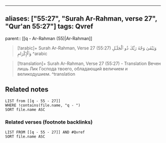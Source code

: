 
---
aliases: ["55:27", "Surah Ar-Rahman, verse 27", "Qur'an 55:27"]
tags: Qvref
---

parent:: [[q - Ar-Rahman (55)|Ar-Rahman]]

> [!arabic]+ Surah Ar-Rahman, Verse 27 (55:27)
> <span class="quran-arabic">وَيَبْقَىٰ وَجْهُ رَبِّكَ ذُو ٱلْجَلَـٰلِ وَٱلْإِكْرَامِ</span>
^arabic

> [!translation]+ Surah Ar-Rahman, Verse 27 (55:27) - Translation
> Вечен лишь Лик Господа твоего, обладающий величием и великодушием.
^translation



## Related notes
```dataview
LIST from [[q - 55 - 27]]
WHERE !contains(file.name, "q - ")
SORT file.name ASC
```

### Related verses (footnote backlinks)
```dataview
LIST FROM [[q - 55 - 27]] AND #Qvref
SORT file.name ASC
```

